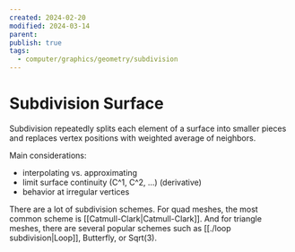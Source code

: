 ```yaml
---
created: 2024-02-20
modified: 2024-03-14
parent: 
publish: true
tags:
  - computer/graphics/geometry/subdivision
---
```


# Subdivision Surface
Subdivision repeatedly splits each element of a surface into smaller pieces and replaces vertex positions with weighted average of neighbors.

Main considerations:
- interpolating vs. approximating
- limit surface continuity (C^1, C^2, ...) (derivative)
- behavior at irregular vertices

There are a lot of subdivision schemes. For quad meshes, the most common scheme is [[Catmull-Clark|Catmull-Clark]]. And for triangle meshes, there are several popular schemes such as [[./loop subdivision|Loop]], Butterfly, or Sqrt(3).